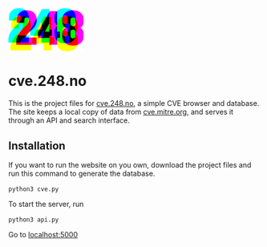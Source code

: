 <img src="docs/248-logo.svg" width="150" alt="248">

# cve.248.no

This is the project files for [cve.248.no](https://cve.248.no), a simple CVE browser and database. The site keeps a local copy of data from [cve.mitre.org](https://cve.mitre.org/data/downloads/index.html), and serves it through an API and search interface.

## Installation

If you want to run the website on you own, download the project files and run this command to generate the database.

```
python3 cve.py
```

To start the server, run

```
python3 api.py
```

Go to [localhost:5000](http://localhost:5000)

